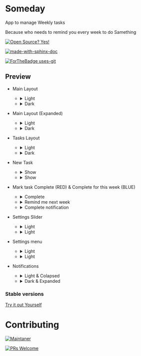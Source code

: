 # Someday
App to manage Weekly tasks

Because  who needs to remind you every week to do Samething

[![Open Source? Yes!](https://badgen.net/badge/Open%20Source%20%3F/Yes%21/blue?icon=github)](https://github.com/sarafanshul/CardViewApp/blob/master/LICENSE)

[![made-with-sphinx-doc](https://img.shields.io/badge/Made%20with-Kotlin-1f425f.svg)](https://kotlinlang.org/)

[![ForTheBadge uses-git](http://ForTheBadge.com/images/badges/uses-git.svg)](https://git-scm.com/)


## Preview

- Main Layout

	- <details><summary>Light</summary>

		[![prototype 1](/app_images/1.png "prototype 1")](/app_images/1.png "prototype 1")

	</details>

	- <details><summary>Dark</summary>

		[![prototype 1](/app_images/1d.png "prototype 1d")](/app_images/1d.png "prototype 1d")

	</details>

- Main Layout (Expanded)

	- <details><summary>Light</summary>

		[![prototype 1](/app_images/1e.png "prototype 1")](/app_images/1e.png "prototype 1")

	</details>

	- <details><summary>Dark</summary>

		[![prototype 1](/app_images/1ed.png "prototype 1d")](/app_images/1ed.png "prototype 1d")

	</details>

- Tasks Layout

	- <details><summary>Light</summary>

		[![prototype 2](/app_images/2.png "prototype 9")](/app_images/2.png "prototype 9")

	</details>

	- <details><summary>Dark</summary>

		[![prototype 2](/app_images/2d.png "prototype 9d")](/app_images/2d.png "prototype 9d")

	</details>

- New Task

	- <details><summary>Show</summary>

		[![prototype 3](/app_images/3.png "prototype 8")](/app_images/3.png "prototype 3")

	</details>

	- <details><summary>Show</summary>

		[![prototype 3](/app_images/3d.png "prototype 8d")](/app_images/3d.png "prototype 3")

	</details>

- Mark task Complete (RED) & Complete for this week (BLUE)

	- <details><summary>Complete</summary>

		[![prototype 3](/app_images/4c.png "prototype 8")](/app_images/4c.png "prototype 3")

	</details>

	- <details><summary>Remind me next week</summary>

		[![prototype 3](/app_images/4b.png "prototype 8")](/app_images/4b.png "prototype 3")

	</details>

	- <details><summary>Complete notification</summary>

		[![prototype 3](/app_images/4d.png "prototype 8")](/app_images/4d.png "prototype 3")

	</details>

- Settings Slider

	- <details><summary>Light</summary>

		[![prototype 3](/app_images/5.png "prototype 8")](/app_images/5.png "prototype 3")

	</details>

	- <details><summary>Light</summary>

		[![prototype 3](/app_images/5d.png "prototype 8")](/app_images/5d.png "prototype 3")

	</details>

- Settings menu

	- <details><summary>Light</summary>

		[![prototype 3](/app_images/6.png "prototype 8")](/app_images/6.png "prototype 3")

	</details>

	- <details><summary>Light</summary>

		[![prototype 3](/app_images/6d.png "prototype 8")](/app_images/6d.png "prototype 3")

	</details>

- Notifications

	- <details><summary>Light & Colapsed</summary>

		[![prototype 3](/app_images/7.png "prototype 8")](/app_images/7.png "prototype 3")

	</details>

	- <details><summary>Dark & Expanded</summary>

		[![prototype 3](/app_images/7d.png "prototype 8")](/app_images/7d.png "prototype 3")

	</details>

### Stable versions

<a href="https://github.com/sarafanshul/CardViewApp/raw/master/app/release/app-release.apk" download>Try it out Yourself</a>

# Contributing 

[![Maintaner](https://img.shields.io/badge/maintainer-AnshulSaraf-Green)](https://github.com/sarafanshul)

[![PRs Welcome](https://img.shields.io/badge/PRs-welcome-brightgreen.svg?style=flat-square)](http://makeapullrequest.com)
